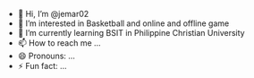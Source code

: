 - 👋 Hi, I’m @jemar02
- 👀 I’m interested in Basketball and online and offline game
- 🌱 I’m currently learning BSIT in Philippine Christian University
- 📫 How to reach me ...
- 😄 Pronouns: ...
- ⚡ Fun fact: ...

<!---
jemar02/jemar02 is a ✨ special ✨ repository because its `README.md` (this file) appears on your GitHub profile.
You can click the Preview link to take a look at your changes.
--->
